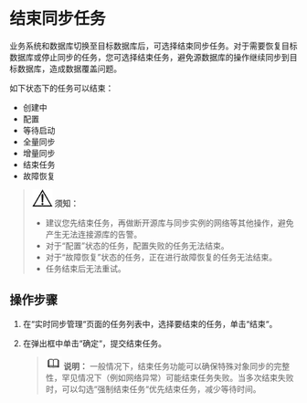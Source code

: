 # 结束同步任务<a name="drs_10_0013"></a>

业务系统和数据库切换至目标数据库后，可选择结束同步任务。对于需要恢复目标数据库或停止同步的任务，您可选择结束任务，避免源数据库的操作继续同步到目标数据库，造成数据覆盖问题。

如下状态下的任务可以结束：

-   创建中
-   配置
-   等待启动
-   全量同步
-   增量同步
-   结束任务
-   故障恢复

>![](public_sys-resources/icon-notice.gif) **须知：** 
>-   建议您先结束任务，再做断开源库与同步实例的网络等其他操作，避免产生无法连接源库的告警。
>-   对于“配置”状态的任务，配置失败的任务无法结束。
>-   对于“故障恢复”状态的任务，正在进行故障恢复的任务无法结束。
>-   任务结束后无法重试。

## 操作步骤<a name="section4298797218435"></a>

1.  在“实时同步管理“页面的任务列表中，选择要结束的任务，单击“结束“。
2.  在弹出框中单击“确定“，提交结束任务。

    >![](public_sys-resources/icon-note.gif) **说明：** 
    >一般情况下，结束任务功能可以确保特殊对象同步的完整性，罕见情况下（例如网络异常）可能结束任务失败。当多次结束失败时，可以勾选“强制结束任务“优先结束任务，减少等待时间。



